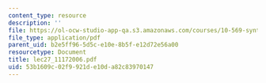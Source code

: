 ```yaml
---
content_type: resource
description: ''
file: https://ol-ocw-studio-app-qa.s3.amazonaws.com/courses/10-569-synthesis-of-polymers-fall-2006/53b1609c02f9921de10da82c83970147_lec27_11172006.pdf
file_type: application/pdf
parent_uid: b2e5ff96-5d5c-e10e-8b5f-e12d72e56a00
resourcetype: Document
title: lec27_11172006.pdf
uid: 53b1609c-02f9-921d-e10d-a82c83970147
---
```

